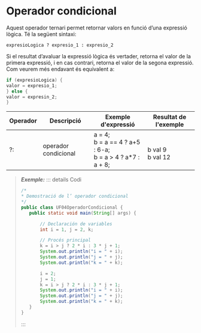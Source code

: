 # Operador condicional

Aquest operador ternari permet retornar valors en funció d’una expressió lògica. Té la següent sintaxi:

`expresioLogica ? expresio_1 : expresio_2`

Si el resultat d’avaluar la expressió lògica és vertader, retorna el valor de la primera expressió, i en cas contrari, retorna el valor de la segona expressió. Com veurem més endavant és equivalent
a:

```java
if (expresioLogica) { 
valor = expresio_1; 
} else { 
valor = expresin_2; 
}
```

|Operador|Descripció|Exemple d'expressió|Resultat de l'exemple|
|--------|----------|-------------------|---------------------|
|?:|operador condicional|a = 4; <br> b = a == 4 ? a+5 : 6-a; <br> b = a > 4 ? a*7 : a + 8; | <br> b val 9 <br> b val 12 |

>***Exemple:***
>::: details Codi
>```java
>/* 
>* Demostració de l’ operador condicional
>*/
>public class UF04OperadorCondicional {
>    public static void main(String[] args) {
>
>        // Declaración de variables
>        int i = 1, j = 2, k;
>
>        // Procés principal
>        k = i > j ? 2 * i : 3 * j + 1;
>        System.out.println("i = " + i);
>        System.out.println("j = " + j);
>        System.out.println("k = " + k);
>
>        i = 2;
>        j = 1;
>        k = i > j ? 2 * i : 3 * j + 1;
>        System.out.println("i = " + i);
>        System.out.println("j = " + j);
>        System.out.println("k = " + k);
>    }
>}
>```
>:::